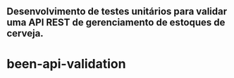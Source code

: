<h2>Desenvolvimento de testes unitários para validar uma API REST de gerenciamento de estoques de cerveja.</h2>


# been-api-validation
